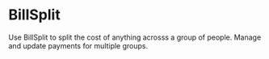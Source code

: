 # BillSplit

Use BillSplit to split the cost of anything acrosss a group of people. Manage and update payments for multiple groups.
